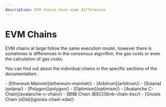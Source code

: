```yaml
---
description: EVM chains have some differences
---
```


# EVM Chains

EVM chains at large follow the same execution model, however there is sometimes is differences in the consensus algorithm, the gas costs or even the calculation of gas costs.

You can find out about the individual chains in the specific sections of the documentation:

<div class="cards grid" markdown>
- [Ethereum Mainnet](ethereum-mainnet/)
- [Arbitrum](arbitrum/)
- [Solana](solana/)
- [Polygon](polygon/)
- [Optimism](optimism/)
- [Avalanche C-Chain](avalanche-c-chain/)
- [BNB Chain (BSC)](bnb-chain-bsc/)
- [Gnosis Chain (xDai)](gnosis-chain-xdai/)
</div>


